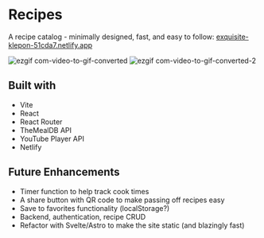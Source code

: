 # Recipes
A recipe catalog - minimally designed, fast, and easy to follow: [exquisite-klepon-51cda7.netlify.app](https://exquisite-klepon-51cda7.netlify.app)

![ezgif com-video-to-gif-converted](https://github.com/jeffmancilla/recipes/assets/54294370/dc5de32d-9a27-49cb-a534-c5925ef04406)
![ezgif com-video-to-gif-converted-2](https://github.com/jeffmancilla/recipes/assets/54294370/ec9784e8-a35f-4b2d-9919-34964cb04b09)

## Built with
- Vite
- React
- React Router
- TheMealDB API
- YouTube Player API
- Netlify

## Future Enhancements
- Timer function to help track cook times
- A share button with QR code to make passing off recipes easy
- Save to favorites functionality (localStorage?)
- Backend, authentication, recipe CRUD
- Refactor with Svelte/Astro to make the site static (and blazingly fast)
